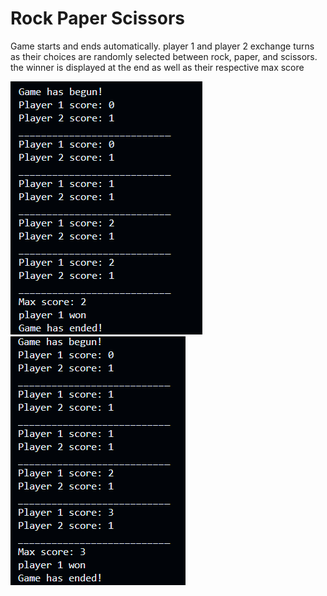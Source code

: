 # Rock Paper Scissors 
 
Game starts and ends automatically. player 1 and player 2 exchange turns as their choices are randomly selected between rock, paper, and scissors. the winner is displayed at the end as well as their respective max score

![alt text](images/image.png)
![alt text](images/image1.png)